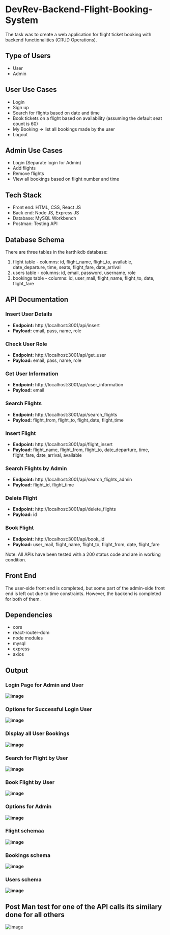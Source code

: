 # DevRev-Backend-Flight-Booking-System
The task was to create a web application for flight ticket booking with backend functionalities (CRUD Operations).

## Type of Users

- User
- Admin

## User Use Cases

- Login
- Sign up
- Search for flights based on date and time
- Book tickets on a flight based on availability (assuming the default seat count is 60)
- My Booking -> list all bookings made by the user
- Logout

## Admin Use Cases

- Login (Separate login for Admin)
- Add flights
- Remove flights
- View all bookings based on flight number and time

## Tech Stack

- Front end: HTML, CSS, React JS
- Back end: Node JS, Express JS
- Database: MySQL Workbench
- Postman: Testing API

## Database Schema

There are three tables in the karthikdb database:

1. flight table - columns: id, flight_name, flight_to, available, date_departure, time, seats, flight_fare, date_arrival
2. users table - columns: id, email, password, username, role
3. bookings table - columns: id, user_mail, flight_name, flight_to, date, flight_fare

## API Documentation

### Insert User Details

- **Endpoint:** http://localhost:3001/api/insert
- **Payload:** email, pass, name, role

### Check User Role

- **Endpoint:** http://localhost:3001/api/get_user
- **Payload:** email, pass, name, role

### Get User Information

- **Endpoint:** http://localhost:3001/api/user_information
- **Payload:** email

### Search Flights

- **Endpoint:** http://localhost:3001/api/search_flights
- **Payload:** flight_from, flight_to, flight_date, flight_time

### Insert Flight

- **Endpoint:** http://localhost:3001/api/flight_insert
- **Payload:** flight_name, flight_from, flight_to, date_departure, time, flight_fare, date_arrival, available

### Search Flights by Admin

- **Endpoint:** http://localhost:3001/api/search_flights_admin
- **Payload:** flight_id, flight_time

### Delete Flight

- **Endpoint:** http://localhost:3001/api/delete_flights
- **Payload:** id

### Book Flight

- **Endpoint:** http://localhost:3001/api/book_id
- **Payload:** user_mail, flight_name, flight_to, flight_from, date, flight_fare

Note: All APIs have been tested with a 200 status code and are in working condition.

## Front End

The user-side front end is completed, but some part of the admin-side front end is left out due to time constraints. However, the backend is completed for both of them.

## Dependencies

- cors
- react-router-dom
- node modules
- mysql
- express
- axios

## Output

### Login Page for Admin and User

**![image](https://user-images.githubusercontent.com/84908359/233592619-e38af0d5-b567-4bb1-9511-5bc28fb592d7.png)**

### Options for Successful Login User

**![image](https://user-images.githubusercontent.com/84908359/233592758-64907dcf-97cc-4b2f-8141-9d3ffc1bb653.png)**

### Display all User Bookings

**![image](https://user-images.githubusercontent.com/84908359/233592809-460a4692-c671-4a27-8cac-065ee18f6088.png)**

### Search for Flight by User

**![image](https://user-images.githubusercontent.com/84908359/233593045-9cffe6db-4b6b-4c0e-9c7c-de11e2c25055.png)**

### Book Flight by User

**![image](https://user-images.githubusercontent.com/84908359/233593178-f026351a-0d75-4ad6-ad05-68cf1dace20d.png)**

### Options for Admin

**![image](https://user-images.githubusercontent.com/84908359/233593275-d2dadc1b-01c6-4047-84ed-27ac98298714.png)**

### Flight schemaa
**![image](https://user-images.githubusercontent.com/84908359/233596509-188c4a8a-a309-4ec7-b86c-1088e650a6a8.png)**

### Bookings schema
**![image](https://user-images.githubusercontent.com/84908359/233596656-4721c2d6-e053-4577-8ea5-fd600dde07ea.png)**

### Users schema
**![image](https://user-images.githubusercontent.com/84908359/233596812-ab640778-2380-4941-8d6a-d99d6f659373.png)**

## Post Man test for one of the API calls its similary done for all others
![image](https://user-images.githubusercontent.com/84908359/233597077-b332feba-9362-4bd2-a34a-0225dc0816f3.png)


<!-- 
Output-
Login Page for admin and user
![image](https://user-images.githubusercontent.com/84908359/233592619-e38af0d5-b567-4bb1-9511-5bc28fb592d7.png)
Options for successful login user
![image](https://user-images.githubusercontent.com/84908359/233592758-64907dcf-97cc-4b2f-8141-9d3ffc1bb653.png)
display all user bookings
![image](https://user-images.githubusercontent.com/84908359/233592809-460a4692-c671-4a27-8cac-065ee18f6088.png)
Search for flight by user
![image](https://user-images.githubusercontent.com/84908359/233593045-9cffe6db-4b6b-4c0e-9c7c-de11e2c25055.png)
Book flight by user
![image](https://user-images.githubusercontent.com/84908359/233593178-f026351a-0d75-4ad6-ad05-68cf1dace20d.png)
Options for Admin
![image](https://user-images.githubusercontent.com/84908359/233593275-d2dadc1b-01c6-4047-84ed-27ac98298714.png) -->






